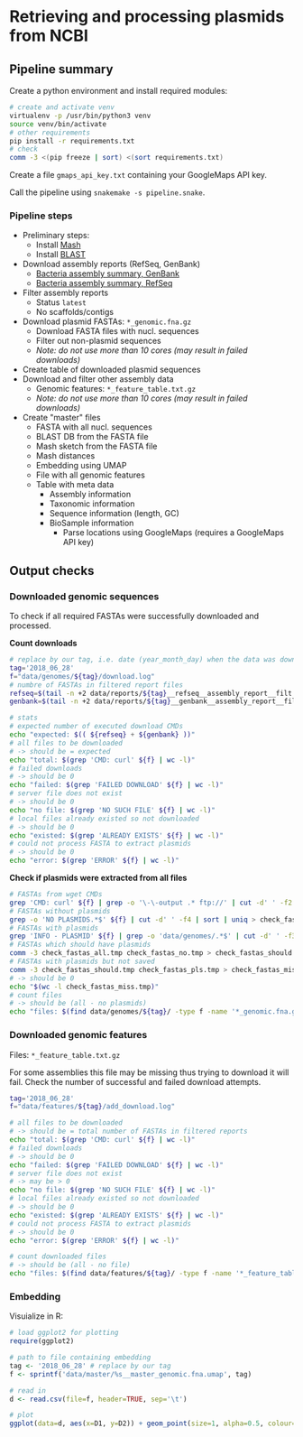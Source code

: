 # Retrieving and processing plasmids from NCBI

## Pipeline summary

Create a python environment and install required modules:

```bash
# create and activate venv
virtualenv -p /usr/bin/python3 venv
source venv/bin/activate
# other requirements
pip install -r requirements.txt
# check
comm -3 <(pip freeze | sort) <(sort requirements.txt)
```

Create a file `gmaps_api_key.txt` containing your GoogleMaps API key.

Call the pipeline using `snakemake -s pipeline.snake`.

### Pipeline steps

- Preliminary steps:
    - Install [Mash](https://github.com/marbl/Mash)
    - Install [BLAST](https://blast.ncbi.nlm.nih.gov/Blast.cgi)
- Download assembly reports (RefSeq, GenBank)
    - [Bacteria assembly summary, GenBank](ftp://ftp.ncbi.nlm.nih.gov/genomes/genbank/bacteria/assembly_summary.txt)
    - [Bacteria assembly summary, RefSeq](ftp://ftp.ncbi.nlm.nih.gov/genomes/refseq/bacteria/assembly_summary.txt)
- Filter assembly reports
    - Status `latest`
    - No scaffolds/contigs
- Download plasmid FASTAs: `*_genomic.fna.gz`
    - Download FASTA files with nucl. sequences
    - Filter out non-plasmid sequences
    - *Note: do not use more than 10 cores (may result in failed downloads)*
- Create table of downloaded plasmid sequences
- Download and filter other assembly data
    - Genomic features: `*_feature_table.txt.gz`
    - *Note: do not use more than 10 cores (may result in failed downloads)*
- Create "master" files
    - FASTA with all nucl. sequences
    - BLAST DB from the FASTA file
    - Mash sketch from the FASTA file
    - Mash distances
    - Embedding using UMAP
    - File with all genomic features
    - Table with meta data
        - Assembly information
        - Taxonomic information
        - Sequence information (length, GC)
        - BioSample information
            - Parse locations using GoogleMaps (requires a GoogleMaps API key)

## Output checks

### Downloaded genomic sequences
To check if all required FASTAs were successfully downloaded and processed.

**Count downloads**
```bash
# replace by our tag, i.e. date (year_month_day) when the data was downloaded
tag='2018_06_28'
f="data/genomes/${tag}/download.log"
# numbre of FASTAs in filtered report files
refseq=$(tail -n +2 data/reports/${tag}__refseq__assembly_report__filt.tsv | wc -l)
genbank=$(tail -n +2 data/reports/${tag}__genbank__assembly_report__filt.tsv | wc -l)

# stats
# expected number of executed download CMDs
echo "expected: $(( ${refseq} + ${genbank} ))"
# all files to be downloaded
# -> should be = expected
echo "total: $(grep 'CMD: curl' ${f} | wc -l)"
# failed downloads
# -> should be 0
echo "failed: $(grep 'FAILED DOWNLOAD' ${f} | wc -l)"
# server file does not exist
# -> should be 0
echo "no file: $(grep 'NO SUCH FILE' ${f} | wc -l)"
# local files already existed so not downloaded
# -> should be 0
echo "existed: $(grep 'ALREADY EXISTS' ${f} | wc -l)"
# could not process FASTA to extract plasmids
# -> should be 0
echo "error: $(grep 'ERROR' ${f} | wc -l)"
```

**Check if plasmids were extracted from all files**
```bash
# FASTAs from wget CMDs
grep 'CMD: curl' ${f} | grep -o '\-\-output .* ftp://' | cut -d' ' -f2 | sort | uniq > check_fastas_all.tmp
# FASTAs without plasmids
grep -o 'NO PLASMIDS.*$' ${f} | cut -d' ' -f4 | sort | uniq > check_fastas_no.tmp
# FASTAs with plasmids
grep 'INFO - PLASMID' ${f} | grep -o 'data/genomes/.*$' | cut -d' ' -f3 | sort | uniq > check_fastas_pls.tmp
# FASTAs which should have plasmids
comm -3 check_fastas_all.tmp check_fastas_no.tmp > check_fastas_should.tmp
# FASTAs with plasmids but not saved
comm -3 check_fastas_should.tmp check_fastas_pls.tmp > check_fastas_miss.tmp
# -> should be 0
echo "$(wc -l check_fastas_miss.tmp)"
# count files
# -> should be (all - no plasmids)
echo "files: $(find data/genomes/${tag}/ -type f -name '*_genomic.fna.gz' | wc -l)"
```

### Downloaded genomic features
Files: `*_feature_table.txt.gz`

For some assemblies this file may be missing thus trying to download it will fail.
Check the number of successful and failed download attempts.

```bash
tag='2018_06_28'
f="data/features/${tag}/add_download.log"

# all files to be downloaded
# -> should be = total number of FASTAs in filtered reports
echo "total: $(grep 'CMD: curl' ${f} | wc -l)"
# failed downloads
# -> should be 0
echo "failed: $(grep 'FAILED DOWNLOAD' ${f} | wc -l)"
# server file does not exist
# -> may be > 0
echo "no file: $(grep 'NO SUCH FILE' ${f} | wc -l)"
# local files already existed so not downloaded
# -> should be 0
echo "existed: $(grep 'ALREADY EXISTS' ${f} | wc -l)"
# could not process FASTA to extract plasmids
# -> should be 0
echo "error: $(grep 'ERROR' ${f} | wc -l)"

# count downloaded files
# -> should be (all - no file)
echo "files: $(find data/features/${tag}/ -type f -name '*_feature_table.txt.gz' | wc -l)"
```

### Embedding
Visuialize in R:

```R
# load ggplot2 for plotting
require(ggplot2)

# path to file containing embedding
tag <- '2018_06_28' # replace by our tag
f <- sprintf('data/master/%s__master_genomic.fna.umap', tag)

# read in
d <- read.csv(file=f, header=TRUE, sep='\t')

# plot
ggplot(data=d, aes(x=D1, y=D2)) + geom_point(size=1, alpha=0.5, colour='white', fill='#3399FF', shape=21) + theme_bw()
```
